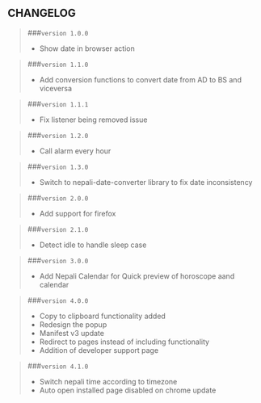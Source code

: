 ## CHANGELOG

>###```version 1.0.0```
>* Show date in browser action

>###```version 1.1.0```
>* Add conversion functions to convert date from AD to BS and viceversa

>###```version 1.1.1```
>* Fix listener being removed issue

>###```version 1.2.0```
>* Call alarm every hour

>###```version 1.3.0```
>* Switch to nepali-date-converter library to fix date inconsistency

>###```version 2.0.0```
>* Add support for firefox

>###```version 2.1.0```
>* Detect idle to handle sleep case

>###```version 3.0.0```
>* Add Nepali Calendar for Quick preview of horoscope aand calendar

>###```version 4.0.0```
>* Copy to clipboard functionality added
>* Redesign the popup
>* Manifest v3 update
>* Redirect to pages instead of including functionality
>* Addition of developer support page

>###```version 4.1.0```
>* Switch nepali time according to timezone
>* Auto open installed page disabled on chrome update

